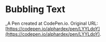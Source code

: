 # Bubbling Text
 _A Pen created at CodePen.io. Original URL: [https://codepen.io/alphardex/pen/LYYLdoY](https://codepen.io/alphardex/pen/LYYLdoY).

 